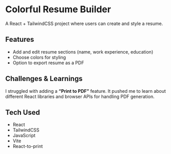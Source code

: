 # Colorful Resume Builder

A React + TailwindCSS project where users can create and style a resume.

## Features
- Add and edit resume sections (name, work experience, education)
- Choose colors for styling
- Option to export resume as a PDF

## Challenges & Learnings
I struggled with adding a **“Print to PDF”** feature. It pushed me to learn about different React libraries and browser APIs for handling PDF generation.

## Tech Used
- React
- TailwindCSS
- JavaScript
- Vite
- React-to-print
